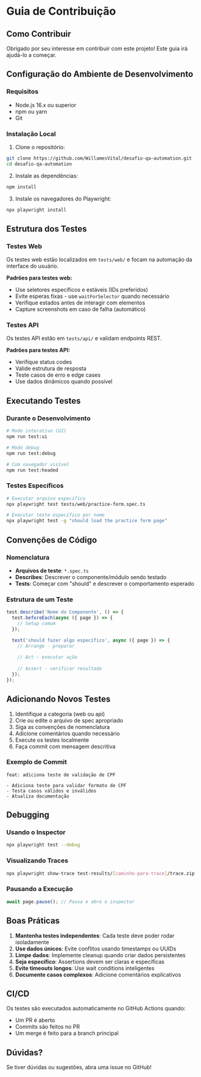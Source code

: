 # Guia de Contribuição

## Como Contribuir

Obrigado por seu interesse em contribuir com este projeto! Este guia irá ajudá-lo a começar.

## Configuração do Ambiente de Desenvolvimento

### Requisitos
- Node.js 16.x ou superior
- npm ou yarn
- Git

### Instalação Local

1. Clone o repositório:
```bash
git clone https://github.com/WillamesVital/desafio-qa-automation.git
cd desafio-qa-automation
```

2. Instale as dependências:
```bash
npm install
```

3. Instale os navegadores do Playwright:
```bash
npx playwright install
```

## Estrutura dos Testes

### Testes Web
Os testes web estão localizados em `tests/web/` e focam na automação da interface do usuário.

**Padrões para testes web:**
- Use seletores específicos e estáveis (IDs preferidos)
- Evite esperas fixas - use `waitForSelector` quando necessário
- Verifique estados antes de interagir com elementos
- Capture screenshots em caso de falha (automático)

### Testes API
Os testes API estão em `tests/api/` e validam endpoints REST.

**Padrões para testes API:**
- Verifique status codes
- Valide estrutura de resposta
- Teste casos de erro e edge cases
- Use dados dinâmicos quando possível

## Executando Testes

### Durante o Desenvolvimento
```bash
# Modo interativo (UI)
npm run test:ui

# Modo debug
npm run test:debug

# Com navegador visível
npm run test:headed
```

### Testes Específicos
```bash
# Executar arquivo específico
npx playwright test tests/web/practice-form.spec.ts

# Executar teste específico por nome
npx playwright test -g "should load the practice form page"
```

## Convenções de Código

### Nomenclatura
- **Arquivos de teste**: `*.spec.ts`
- **Describes**: Descrever o componente/módulo sendo testado
- **Tests**: Começar com "should" e descrever o comportamento esperado

### Estrutura de um Teste
```typescript
test.describe('Nome do Componente', () => {
  test.beforeEach(async ({ page }) => {
    // Setup comum
  });

  test('should fazer algo específico', async ({ page }) => {
    // Arrange - preparar
    
    // Act - executar ação
    
    // Assert - verificar resultado
  });
});
```

## Adicionando Novos Testes

1. Identifique a categoria (web ou api)
2. Crie ou edite o arquivo de spec apropriado
3. Siga as convenções de nomenclatura
4. Adicione comentários quando necessário
5. Execute os testes localmente
6. Faça commit com mensagem descritiva

### Exemplo de Commit
```
feat: adiciona teste de validação de CPF

- Adiciona teste para validar formato de CPF
- Testa casos válidos e inválidos
- Atualiza documentação
```

## Debugging

### Usando o Inspector
```bash
npx playwright test --debug
```

### Visualizando Traces
```bash
npx playwright show-trace test-results/[caminho-para-trace]/trace.zip
```

### Pausando a Execução
```typescript
await page.pause(); // Pausa e abre o inspector
```

## Boas Práticas

1. **Mantenha testes independentes**: Cada teste deve poder rodar isoladamente
2. **Use dados únicos**: Evite conflitos usando timestamps ou UUIDs
3. **Limpe dados**: Implemente cleanup quando criar dados persistentes
4. **Seja específico**: Assertions devem ser claras e específicas
5. **Evite timeouts longos**: Use wait conditions inteligentes
6. **Documente casos complexos**: Adicione comentários explicativos

## CI/CD

Os testes são executados automaticamente no GitHub Actions quando:
- Um PR é aberto
- Commits são feitos no PR
- Um merge é feito para a branch principal

## Dúvidas?

Se tiver dúvidas ou sugestões, abra uma issue no GitHub!
